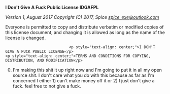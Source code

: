 **I Don't Give A Fuck Public License**
**IDGAFPL**

*Version 1, August 2017
Copyright (C) 2017, Spice <spice_exe@outlook.com>*

Everyone is permitted to copy and distribute verbatim or modified copies of this license document, and changing it is allowed as long as the name of the license is changed.

								<p style="text-align: center;">I DON'T GIVE A FUCK PUBLIC LICENSE</p>
	<p style="text-align: center;">TERMS AND CONDITIONS FOR COPYING, DISTRIBUTION, AND MODIFICATION</p>

0. I'm making this shit it up right now and I'm going to put it in all my open source shit. I don't care what you do with this because as far as I'm concerned I either 1) can't make money off it or 2) I just don't give a fuck. feel free to not give a fuck.
